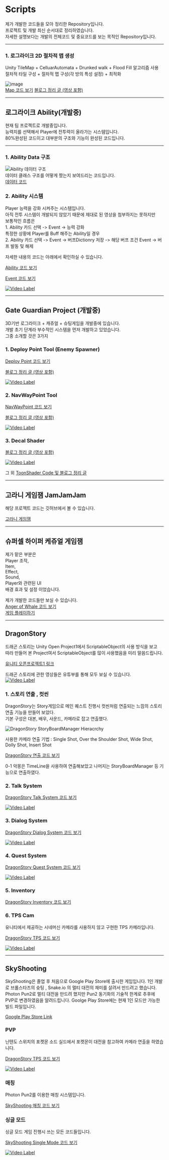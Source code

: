 # Scripts
제가 개발한 코드들을 모아 정리한 Repository입니다.  <br/>
프로젝트 및 개발 최신 순서대로 정리하였습니다.  <br/>
자세한 설명보다는 개발의 전체코드 및 중요코드를 보는 목적인 Repository입니다.  <br/>

* * *
<h3>1. 로그라이크 2D 절차적 맵 생성</h3>
Unity TileMap + CelluarAutomata + Drunked walk + Flood Fill 알고리즘 사용  <br/>
절차적 타일 구성 + 절차적 맵 구성(각 방의 특성 설정) + 최적화

![image](https://github.com/KimSangWoo1/Scripts/assets/59047886/51473c7f-a8f3-4abb-bdbb-9f454f8c6ac0)
  <br/>
[Map 코드 보기](https://github.com/KimSangWoo1/Scripts/tree/main/Map)
[블로그 정리 글 (영상 포함) ](https://blog.naver.com/tkdqjadn/223212297657)

* * *
 <h2>로그라이크 Ability(개발중)</h2>
현재 팀 프로젝트로 개발중입니다.  <br/>
능력치를 선택해서 Player에 전투력이 올라가는 시스템입니다.  <br/>
80%완성된 코드이고 대부분의 구조와 기능이 완성된 코드입니다.   <br/>

* * *
<h3>1. Ability Data 구조</h3>

![Ability 데이터 구조](https://github.com/KimSangWoo1/Scripts/assets/59047886/9a4ae361-2b50-4f83-8549-ebd069644c9b)
<br/>
데이터 클래스 구조를 어떻게 짰는지 보여드리는 코드입니다.<br/>
[데이터 코드](https://github.com/KimSangWoo1/Scripts/tree/main/Ability/Model)

<h3>2. Ability 시스템</h3>
Player 능력을 강화 시켜주는 시스템입니다.  <br/>
아직 전투 시스템이 개발되지 않았기 때문에 제대로 된 영상을 첨부하지는 못하지만   <br/>
보통적인 흐름은  <br/>
1. Ability 카드 선택 -> Event -> 능력 강화  <br/>
특정한 상황에 Player를 Buff 해주는 Ability일 경우  <br/>
2. Ability 카드 선택 -> Event -> 버프Dictionry 저장 -> 해당 버프 조건 Event -> 버프 발동 및 해제  <br/>

자세한 내용의 코드는 아래에서 확인하실 수 있습니다.  <br/>

[Ability 코드 보기](https://github.com/KimSangWoo1/Scripts/tree/main/Ability/System)

[Event 코드 보기](https://github.com/KimSangWoo1/Scripts/tree/main/Ability/Event)

[![Video Label](http://img.youtube.com/vi/XwQMGnm2wgs/0.jpg)](https://youtu.be/XwQMGnm2wgs)

* * *
 <h2> Gate Guardian Project (개발중)</h2>
 3D기반 로그라이크 + 캐쥬얼 + 슈팅게임을 개발중에 있습니다.  <br/>
 개발 초기 단계라 부수적인 시스템을 먼저 개발하고 있었습니다.   <br/>
 그중 소개할 것은 3가지  <br/>
<h3>1. Deploy Point Tool (Enemy Spawner)</h3>

[Deploy Point 코드 보기](https://github.com/KimSangWoo1/Scripts/tree/main/Gate%20Guardian/Deploy%20Point)

[블로그 정리 글 (영상 포함) ](https://blog.naver.com/tkdqjadn/223149820991)

[![Video Label](http://img.youtube.com/vi/jmYYkW8LOPk/0.jpg)](https://youtu.be/jmYYkW8LOPk)

<h3>2. NavWayPoint Tool </h3>

[NavWayPoint 코드 보기](https://github.com/KimSangWoo1/Scripts/tree/main/Gate%20Guardian/NavWayPoint)

[블로그 정리 글 (영상 포함) ](https://blog.naver.com/tkdqjadn/223149834412)

[![Video Label](http://img.youtube.com/vi/uNlCN2wunyc/0.jpg)](https://www.youtube.com/uNlCN2wunyc)
<h3>3. Decal Shader </h3>

[블로그 정리 글 (영상 포함) ](https://blog.naver.com/tkdqjadn/223170324873)

[![Video Label](http://img.youtube.com/vi/pOORHSgzMJY/0.jpg)](https://www.youtube.com/pOORHSgzMJY)

그 외 [ToonShader Code 및 블로그 정리 글](https://blog.naver.com/tkdqjadn/222961976090)

* * *
<h2> 고라니 게임잼 JamJamJam </h2>
해당 프로젝트 코드는 깃허브에서 볼 수 있습니다.

[고라니 게임잼](https://github.com/KimSangWoo1/JamJamJam)


* * *
<h2> 슈퍼셀 하이퍼 케쥬얼 게임잼</h2>
제가 맡은 부분은 </br>
Player 조작, </br>
Item, </br>
Effect, </br>
Sound, </br>
Player와 관련된 UI </br>
배경 효과 및 설정 이었습니다. </br>

제가 개발한 코드들만 보실 수 있습니다. </br>
[Anger of Whale 코드 보기](https://github.com/KimSangWoo1/Scripts/tree/main/AngerOfWhale) </br>
[게임 플레이하기 ](https://shinee0382.itch.io/butty-butty)


* * *
<h2> DragonStory </h2>
드래곤 스토리는 Unity Open Project1에서 ScriptableObject의 사용 방식을 보고</br>
따라 만들어 본 Project여서 ScriptableObject를 많이 사용했음을 미리 말씀드립니다.

[유니티 오픈프로젝트1 링크]([https://github.com/KimSangWoo1/JamJamJam](https://github.com/DapperDino/UOP1))

드래곤 스토리에 관한 영상들은 유튜부를 통해 모두 보실 수 있습니다.</br>
[![Video Label](http://img.youtube.com/vi/mm3fohTzxDE/0.jpg)](https://www.youtube.com/watch?v=mm3fohTzxDE&list=PL5YJPokUujK0LmcBRhScjPI-gGC4x7M7F&index=4)

<h3>1. 스토리 연출 , 컷씬 </h3>
DragonStory는 Story게임으로 메인 퀘스트 진행시 컷씬처럼 연출되는 느낌의 스토리 연출 기능을 만들어 보았다.</br>
기본 구성은 대본, 배우, 사운드, 카메라로 잡고 연출했다.</br>

![DragonStory StoryBoardManager Hieracrchy](https://github.com/KimSangWoo1/Scripts/assets/59047886/8f894ce1-f487-4a99-8bef-8802c7b6db36)

사용한 카메라 연출 기법 : Single Shot, Over the Shoulder Shot, Wide Shot, Dolly Shot, Insert Shot</br>

[DragonStory 연출 코드 보기](https://github.com/KimSangWoo1/Scripts/tree/main/DragonStory/Story) </br>

0-1 악몽은 TimeLine을 사용하여 연출해보았고 나머지는 StoryBoardManager 등 기능으로 연출하였다.

<h3>2. Talk System </h3>

[DragonStory Talk System 코드 보기](https://github.com/KimSangWoo1/Scripts/tree/main/DragonStory/Talk) </br>

[![Video Label](http://img.youtube.com/vi/5WbHuWxsRuo/0.jpg)](https://www.youtube.com/5WbHuWxsRuo)

<h3>3. Dialog System </h3>

[DragonStory Dialog System 코드 보기](https://github.com/KimSangWoo1/Scripts/tree/main/DragonStory/Dialog) </br>

[![Video Label](http://img.youtube.com/vi/mnS3If7S_W0/0.jpg)](https://www.youtube.com/mnS3If7S_W0)

<h3>4. Quest System </h3>

[DragonStory Quest System 코드 보기](https://github.com/KimSangWoo1/Scripts/tree/main/DragonStory/Quest) </br>

[![Video Label](http://img.youtube.com/vi/aHTmvMXNaJA/0.jpg)](https://www.youtube.com/aHTmvMXNaJA)

<h3>5. Inventory </h3>

[DragonStory Inventory 코드 보기](https://github.com/KimSangWoo1/Scripts/tree/main/DragonStory/Inventory) </br>

<h3>6. TPS Cam </h3>
유니티에서 제공하는 시네머신 카메라를 사용하지 않고 구현한 TPS 카메라입니다.

[DragonStory TPS 코드 보기](https://github.com/KimSangWoo1/Scripts/tree/main/DragonStory/TPS) </br>

[![Video Label](http://img.youtube.com/vi/QwdG4RfeQ0s/0.jpg)](https://www.youtube.com/QwdG4RfeQ0s)

* * *
<h2> SkyShooting </h2>
SkyShooting은 졸업 후 처음으로 Google Play Store에 출시한 게임입니다.
1인 개발로 브롤스타즈의 슛팅 , Snake.io 의 멀티 대전의 재미를 살려서 만드려고 했습니다.
Photon Pun2로 멀티 대전을 만드려 했지만 Pun2 동기화의 기술적 한계로 추후에 PVP로 변경하였음을 알려드립니다.
Goolge Play Store에는 현재 1인 모드만 가능한 빌드 파일입니다.

[Google Play Store Link](https://play.google.com/store/apps/details?id=com.ksw.SkyShooting)

<h3> PVP </h3>
닌텐도 스위치의 포켓몬 소드 실드에서 포켓몬이 대전을 참고하여 카메라 연출을 하였습니다.

[DragonStory TPS 코드 보기](https://github.com/KimSangWoo1/Scripts/tree/main/SkyShootring/PVP) </br>

[![Video Label](http://img.youtube.com/vi/oa--9z9wPeU/0.jpg)](https://www.youtube.com/oa--9z9wPeU)

<h3> 매칭 </h3>
Photon Pun2를 이용한 매칭 시스템입니다.

[SkyShooting 매칭 코드 보기](https://github.com/KimSangWoo1/Scripts/tree/main/SkyShootring/Match) </br>

<h3> 싱글 모드  </h3>
싱글 모드 게임 진행시 쓰는 모든 코드들입니다. 

[SkyShooting Single Mode 코드 보기](https://github.com/KimSangWoo1/Scripts/tree/main/SkyShootring/SingleMode) </br>

[![Video Label](http://img.youtube.com/vi/TU0buea7Gqo/0.jpg)](https://www.youtube.com/TU0buea7Gqo)

